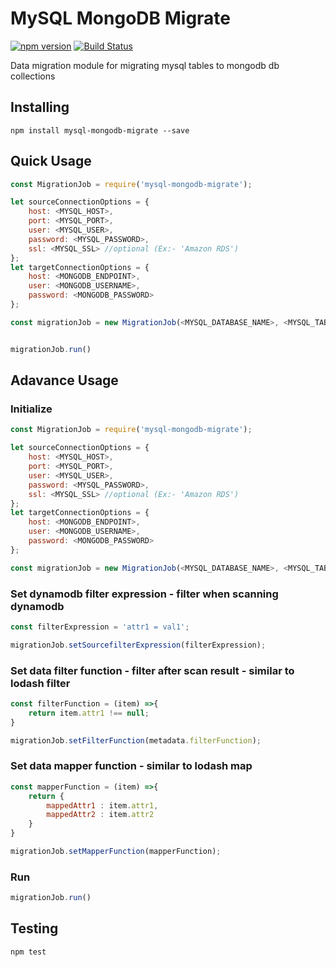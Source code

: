 # MySQL MongoDB Migrate

[![npm version](https://badge.fury.io/js/dynamodb-mongodb-migrate.svg)](https://badge.fury.io/js/dynamodb-mongodb-migrate)
[![Build Status](https://travis-ci.org/shoutout-labs/dynamodb-mongodb-migrate.svg?branch=master)](https://travis-ci.org/shoutout-labs/dynamodb-mongodb-migrate)

Data migration module for migrating mysql tables to mongodb db collections

## Installing

```shell
npm install mysql-mongodb-migrate --save
```

## Quick Usage

```javascript
const MigrationJob = require('mysql-mongodb-migrate');

let sourceConnectionOptions = {
    host: <MYSQL_HOST>,
    port: <MYSQL_PORT>,
    user: <MYSQL_USER>,
    password: <MYSQL_PASSWORD>,
    ssl: <MYSQL_SSL> //optional (Ex:- 'Amazon RDS')
};
let targetConnectionOptions = {
    host: <MONGODB_ENDPOINT>,
    user: <MONGODB_USERNAME>,
    password: <MONGODB_PASSWORD>
};

const migrationJob = new MigrationJob(<MYSQL_DATABASE_NAME>, <MYSQL_TABLE_NAME>, <MONGODB_DATABASE_NAME>, <MONGODB_COLLECTION_NAME>, sourceConnectionOptions, targetConnectionOptions, <MYSQL_READ_LIMIT_PER_ITERATION>, <MYSQL_READ_THROUGHPUT>);


migrationJob.run()
```

## Adavance Usage

### Initialize

```javascript
const MigrationJob = require('mysql-mongodb-migrate');

let sourceConnectionOptions = {
    host: <MYSQL_HOST>,
    port: <MYSQL_PORT>,
    user: <MYSQL_USER>,
    password: <MYSQL_PASSWORD>,
    ssl: <MYSQL_SSL> //optional (Ex:- 'Amazon RDS')
};
let targetConnectionOptions = {
    host: <MONGODB_ENDPOINT>,
    user: <MONGODB_USERNAME>,
    password: <MONGODB_PASSWORD>
};

const migrationJob = new MigrationJob(<MYSQL_DATABASE_NAME>, <MYSQL_TABLE_NAME>, <MONGODB_DATABASE_NAME>, <MONGODB_COLLECTION_NAME>, sourceConnectionOptions, targetConnectionOptions, <MYSQL_READ_LIMIT_PER_ITERATION>, <MYSQL_READ_THROUGHPUT>);
```

### Set dynamodb filter expression - filter when scanning dynamodb

```javascript
const filterExpression = 'attr1 = val1';

migrationJob.setSourcefilterExpression(filterExpression);
```

### Set data filter function - filter after scan result - similar to lodash filter

```javascript
const filterFunction = (item) =>{
    return item.attr1 !== null;
}

migrationJob.setFilterFunction(metadata.filterFunction);
```

### Set data mapper function - similar to lodash map

```javascript
const mapperFunction = (item) =>{
    return {
        mappedAttr1 : item.attr1,
        mappedAttr2 : item.attr2
    }
}

migrationJob.setMapperFunction(mapperFunction);
```

### Run

```javascript
migrationJob.run()
```

## Testing

```shell
npm test
```
